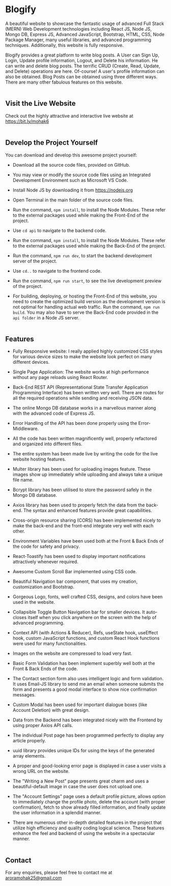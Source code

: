 # Blogify

A beautiful website to showcase the fantastic usage of advanced Full Stack (MERN) Web Development technologies including React JS, Node JS, Mongo DB, Express JS, Advanced JavaScript, Bootstrap, HTML, CSS, Node Package Manager, many useful libraries, and advanced programming techniques. Additionally, this website is fully responsive.

Blogify provides a great platform to write blog posts. A User can Sign Up, Login, Update profile information, Logout, and Delete his information. He can write and delete blog posts. The terrific CRUD (Create, Read, Update, and Delete) operations are here. Of-course! A user's profile information can also be obtained. Blog Posts can be obtained using three different ways. There are many other fabulous features on this website. <br><br>

## Visit the Live Website

Check out the highly attractive and interactive live website at https://bit.ly/mohak6 <br><br>

## Develop the Project Yourself

You can download and develop this awesome project yourself:
- Download all the source code files, provided on GitHub.

- You may view or modify the source code files using an Integrated Development Environment such as Microsoft VS Code.
- Install Node JS by downloading it from https://nodejs.org
- Open Terminal in the main folder of the source code files.
- Run the command, `npm install`, to install the Node Modules. These refer to the external packages used while making the Front-End of the project.
- Use `cd api` to navigate to the backend code.
- Run the command, `npm install`, to install the Node Modules. These refer to the external packages used while making the Back-End of the project.
- Run the command, `npm run dev`, to start the backend development server of the project.
- Use `cd..` to navigate to the frontend code.
- Run the command, `npm run start`, to see the live development preview of the project.
- For building, deploying, or hosting the Front-End of this website, you need to create the optimized build version as the development version is not optimal for handling actual web traffic. Run the command, `npm run build`. You may also have to serve the Back-End code provided in the  `api folder` in a Node JS server.<br><br>

## Features

- Fully Responsive website: I really applied highly customized CSS styles for various device sizes to make the website look perfect on many different devices.

- Single Page Application: The website works at high performance without any page reloads using React Router.
- Back-End REST API (Representational State Transfer Application Programming Interface) has been written very well. There are routes for all the required operations while sending and receiving JSON data. 
- The online Mongo DB database works in a marvellous manner along with the advanced code of Express JS.
- Error Handling of the API has been done properly using the Error-Middleware.
- All the code has been written magnificently well, properly refactored and organized into different files.
- The entire system has been made live by writing the code for the live website hosting features.
- Multer library has been used for uploading images feature. These images show up immediately while uploading and always take a unique file name.
- Bcrypt library has been utilised to store the password safely in the Mongo DB database.
- Axios library has been used to properly fetch the data from the back-end. The syntax and enhanced features provide great capabilities.
- Cross-origin resource sharing (CORS) has been implemented nicely to make the back-end and the front-end integrate very well with each other.
- Environment Variables have been used both at the Front & Back Ends of the code for safety and privacy.
- React-Toastify has been used to display important notifications attractively whenever required.
- Awesome Custom Scroll Bar implemented using CSS code.
- Beautiful Navigation bar component, that uses my creation, customization and Bootstrap.
- Gorgeous Logo, fonts, well crafted CSS, designs, and colors have been used in the website.
- Collapsible Toggle Button Navigation bar for smaller devices. It auto-closes itself when you click anywhere on the screen with the help of advanced programming.
- Context API (with Actions & Reducer), Refs, useState hook, useEffect hook, custom JavaScript functions, and custom React Hook functions were used for many functionalities.
- Images on the website are compressed to load very fast.
- Basic Form Validation has been implement superbly well both at the Front & Back Ends of the code.
- The Contact section form also uses intelligent logic and form validation. It uses Email-JS library to send me an email when someone submits the form and presents a good modal interface to show nice confirmation messages.
- Custom Modal has been used for important dialogue boxes (like Account Deletion) with great design.
- Data from the Backend has been integrated nicely with the Frontend by using proper Axios API calls.
- The individual Post page has been programmed perfectly to display any article properly.
- uuid library provides unique IDs for using the keys of the generated array elements.
- A proper and good-looking error page is displayed in case a user visits a wrong URL on the website.
- The "Writing a New Post" page presents great charm and uses a beautiful-default image in case the user does not upload one.
- The "Account Settings" page uses a default profile picture, allows option to immediately change the profile photo, delete the account (with proper confirmation), fetch to show already filled information, and finally update the user information in a splendid manner.
- There are numerous other in-depth detailed features in the project that utilize high efficiency and quality coding logical science. These features enhance the feel and backend of using the website in a spectacular manner.<br><br>

## Contact
For any enquiries, please feel free to contact me at aroramohak25@gmail.com
